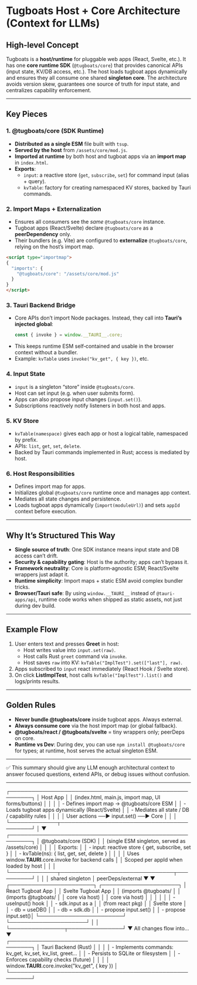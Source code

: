 # Tugboats Host + Core Architecture (Context for LLMs)

## High‑level Concept
Tugboats is a **host/runtime** for pluggable web apps (React, Svelte, etc.). It has one **core runtime SDK** (`@tugboats/core`) that provides canonical APIs (input state, KV/DB access, etc.). The host loads tugboat apps dynamically and ensures they all consume one shared **singleton core**. The architecture avoids version skew, guarantees one source of truth for input state, and centralizes capability enforcement.

---

## Key Pieces

### 1. **@tugboats/core (SDK Runtime)**
- **Distributed as a single ESM** file built with `tsup`.
- **Served by the host** from `/assets/core/mod.js`.
- **Imported at runtime** by both host and tugboat apps via an **import map** in `index.html`.
- **Exports**:
  - `input`: a reactive store (`get`, `subscribe`, `set`) for command input (alias + query).
  - `kvTable`: factory for creating namespaced KV stores, backed by Tauri commands.

### 2. **Import Maps + Externalization**
- Ensures all consumers see the *same* `@tugboats/core` instance.
- Tugboat apps (React/Svelte) declare `@tugboats/core` as a **peerDependency** only.
- Their bundlers (e.g. Vite) are configured to **externalize** `@tugboats/core`, relying on the host’s import map.

```html
<script type="importmap">
{
  "imports": {
    "@tugboats/core": "/assets/core/mod.js"
  }
}
</script>
```

### 3. **Tauri Backend Bridge**
- Core APIs don’t import Node packages. Instead, they call into **Tauri’s injected global**:
  ```ts
  const { invoke } = window.__TAURI__.core;
  ```
- This keeps runtime ESM self‑contained and usable in the browser context without a bundler.
- Example: `kvTable` uses `invoke("kv_get", { key })`, etc.

### 4. **Input State**
- `input` is a singleton “store” inside `@tugboats/core`.
- Host can set input (e.g. when user submits form).
- Apps can also propose input changes (`input.set()`).
- Subscriptions reactively notify listeners in both host and apps.

### 5. **KV Store**
- `kvTable(namespace)` gives each app or host a logical table, namespaced by prefix.
- APIs: `list`, `get`, `set`, `delete`.
- Backed by Tauri commands implemented in Rust; access is mediated by host.

### 6. **Host Responsibilities**
- Defines import map for apps.
- Initializes global `@tugboats/core` runtime once and manages app context.
- Mediates all state changes and persistence.
- Loads tugboat apps dynamically (`import(moduleUrl)`) and sets `appId` context before execution.

---

## Why It’s Structured This Way
- **Single source of truth**: One SDK instance means input state and DB access can’t drift.
- **Security & capability gating**: Host is the authority; apps can’t bypass it.
- **Framework neutrality**: Core is platform‑agnostic ESM; React/Svelte wrappers just adapt it.
- **Runtime simplicity**: Import maps + static ESM avoid complex bundler tricks.
- **Browser/Tauri safe**: By using `window.__TAURI__` instead of `@tauri-apps/api`, runtime code works when shipped as static assets, not just during dev build.

---

## Example Flow
1. User enters text and presses **Greet** in host:
   - Host writes value into `input.set(raw)`.
   - Host calls Rust `greet` command via `invoke`.
   - Host saves `raw` into KV: `kvTable("ImplTest").set(["last"], raw)`.
2. Apps subscribed to `input` react immediately (React Hook / Svelte store).
3. On click **ListImplTest**, host calls `kvTable("ImplTest").list()` and logs/prints results.

---

## Golden Rules
- **Never bundle @tugboats/core** inside tugboat apps. Always external.
- **Always consume core** via the host import map (or global fallback).
- **@tugboats/react / @tugboats/svelte** = tiny wrappers only; peerDeps on core.
- **Runtime vs Dev**: During dev, you can use `npm install @tugboats/core` for types; at runtime, host serves the actual singleton ESM.

---

✅ This summary should give any LLM enough architectural context to answer focused questions, extend APIs, or debug issues without confusion.

---
┌────────────────────────────────────────────────────────┐
│                        Host App                        │
│  (index.html, main.js, import map, UI forms/buttons)   │
│                                                        │
│   - Defines import map → @tugboats/core ESM            │
│   - Loads tugboat apps dynamically (React/Svelte)      │
│   - Mediates all state / DB / capability rules         │
│                                                        │
│   User actions ──► input.set() ──► Core                │
│                                                        │
└─────────────┬──────────────────────────────────────────┘
              │
              ▼
┌────────────────────────────────────────────────────────┐
│                   @tugboats/core (SDK)                 │
│    (single ESM singleton, served as /assets/core)      │
│                                                        │
│   Exports:                                             │
│     - input: reactive store { get, subscribe, set }    │
│     - kvTable(ns): { list, get, set, delete }          │
│                                                        │
│   Uses window.__TAURI__.core.invoke for backend calls   │
│   Scoped per appId when loaded by host                 │
│                                                        │
└─────────────┬───────────────────────────────┬──────────┘
              │                               │
              │ shared singleton              │ peerDeps/external
              ▼                               ▼
┌───────────────────────┐          ┌─────────────────────┐
│   React Tugboat App   │          │  Svelte Tugboat App │
│  (imports @tugboats/  │          │ (imports @tugboats/ │
│   core via host)      │          │  core via host)     │
│                       │          │                     │
│ - useInput() hook     │          │ - sdk.input as a    │
│   (from react pkg)    │          │   Svelte store      │
│ - db = useDB()        │          │ - db = sdk.db       │
│ - propose input.set() │          │ - propose input.set()│
└───────────────────────┘          └─────────────────────┘
              │                               │
              └───────────────┬───────────────┘
                              ▼
                   All changes flow into…
                              ▼
┌────────────────────────────────────────────────────────┐
│                    Tauri Backend (Rust)                │
│                                                        │
│ - Implements commands: kv_get, kv_set, kv_list, greet… │
│ - Persists to SQLite or filesystem                    │
│ - Enforces capability checks (future)                  │
│                                                        │
│ window.__TAURI__.core.invoke("kv_get", { key })        │
└────────────────────────────────────────────────────────┘
